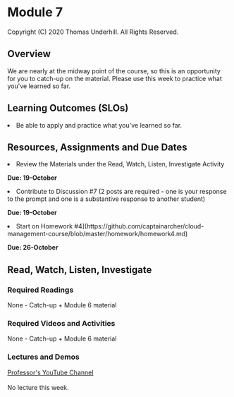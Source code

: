 # Module 7
Copyright (C) 2020 Thomas Underhill.  All Rights Reserved.
<br>

## Overview
We are nearly at the midway point of the course, so this is an opportunity for you to catch-up on the material.  Please use this week to practice what you've learned so far.


## Learning Outcomes (SLOs)
<li>Be able to apply and practice what you've learned so far.

## Resources, Assignments and Due Dates
<li>Review the Materials under the Read, Watch, Listen, Investigate Activity<br>

****Due: 19-October****

<li>Contribute to Discussion #7 (2 posts are required - one is your response to the prompt and one is a substantive response to another student) <br>

****Due: 19-October**** <br>

<li>Start on Homework #4](https://github.com/captainarcher/cloud-management-course/blob/master/homework/homework4.md)
<br>

****Due: 26-October****

## Read, Watch, Listen, Investigate
### Required Readings
None - Catch-up + Module 6 material

### Required Videos and Activities
None - Catch-up + Module 6 material

### Lectures and Demos
[Professor's YouTube Channel](https://www.youtube.com/channel/UC3vqKF4jspXh8hxFLpTfsyw?view_as=subscriber)<br><br>
No lecture this week.
